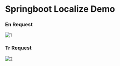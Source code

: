 # Springboot Localize Demo

### En Request
![1](https://user-images.githubusercontent.com/44985849/102700159-17e15580-425c-11eb-802f-0ad248222c40.PNG)

### Tr Request
![2](https://user-images.githubusercontent.com/44985849/102700173-2cbde900-425c-11eb-9840-a441706232ba.PNG)
